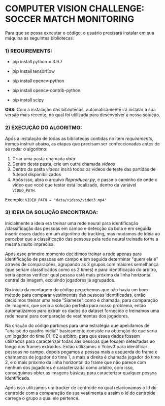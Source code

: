 # COMPUTER VISION CHALLENGE: SOCCER MATCH MONITORING

Para que se possa executar o código, o usuário precisará instalar em sua máquina as seguintes bibliotecas:

### **1) REQUIREMENTS**:

* pip install python = 3.9.7

* pip install tensorflow

* pip install opencv-python

* pip install opencv-contrib-python

* pip install scipy

**OBS**: Com a instalação das bibliotecas, automaticamente irá instalar a sua versão mais recente, no qual foi utilizada para desenvolver a nossa solução.

### **2) EXECUÇÃO DO ALGORITMO**:

Após a instalação de todas as bibliotecas contidas no item *requirements*, iremos instruir abaixo, as etapas que precisam ser confeccionadas antes de se rodar o algoritmo:

1. Criar uma pasta chamada *data*
2. Dentro desta pasta, crie um outra chamada *videos*
3. Dentro da pasta *videos* insirá todos os vídeos de teste das partidas de futebol disponibilizados
4. Após isso, abra o arquivo *Reproducer.py*, e passe o caminho de onde o vídeo que você que testar está localizado, dentro da  variável `VIDEO_PATH`. 

Exemplo: `VIDEO_PATH = "data/videos/video3.mp4"`

### **3) IDEIA DA SOLUÇÃO ENCONTRADA**:

Inicialmente a ideia era treinar uma rede neural para identificação /classificação das pessoas em campo e detecção da bola e em seguida inserir esses dados em um algoritmo de tracking, mas mudamos de ideia ao perceber que a classificação das pessoas pela rede neural treinada torna a mesma muito imprecisa.  

Após esse primeiro momento decidimos treinar a rede apenas para identificação de pessoas em campo e em seguida determinar "quem ela é" através de comparações, agrupando as 2 grupos com maiores semelhança (que seriam classificados como os 2 times) e para identificação do arbitro, seria apenas verificar qual pessoa está mais próxima da linha horizontal central da imagem, excluindo jogadores já agrupados. 

No inicio da montagem do código percebemos que não havia um bom método para comparar vestimentas das pessoas identificadas, então decidimos treinar uma rede "Siamese" como é chamada, para comparação de imagens, que seria a solução perfeita para nosso problema, então automatizamos para extrair os dados do dataset fornecido e treinamos uma rede neural para comparação de vestimentas dos jogadores.

Na criação do código partimos para uma estratégia que apelidamos de "analise do quadro inicial" basicamente consiste na obtenção do que seria um jogador do time 01, 02 e arbitro, para que esses dados fossem utilizados para caracterizar todas aas pessoas que fossem detectadas ao longo dos frames extraídos. Então utilizamos o Yolov3 para identificar pessoas no campo, depois pegamos a pessoa mais a esquerda do frame e chamamos de jogador do time 1, a mais a direita é chamada jogador do time 2, e o mais próximo da linha horizontal do frame que não parece com nenhum dos jogadores é caracterizada como arbitro, com isso, conseguimos obter as imagens básicas para caracterizar qualquer pessoa identificada. 

Após isso utilizamos um tracker de centroide no qual relacionamos o id do centroide com a comparação de sua vestimenta e assim o id do centroide carrega o grupo a qual ele pertence.


